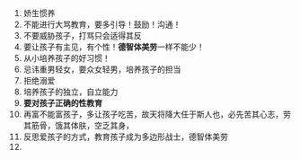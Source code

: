1. 娇生惯养
2. 不能进行大骂教育，要多引导！鼓励！沟通！
3. 不要威胁孩子，打骂只会适得其反
4. 要让孩子有主见，有个性！**德智体美劳**一样不能少！
5. 从小培养孩子的好习惯！
6. 忌讳重男轻女，要众女轻男，培养孩子的担当
7. 拒绝溺爱
8. 培养孩子的独立，自立能力
9. **要对孩子正确的性教育**
10. 再富不能富孩子，多让孩子吃苦，故天将降大任于斯人也，必先苦其心志，劳其筋骨，饿其体肤，空乏其身，
11. 反思爱孩子的方式，教育孩子成为多边形战士，德智体美劳
12. 